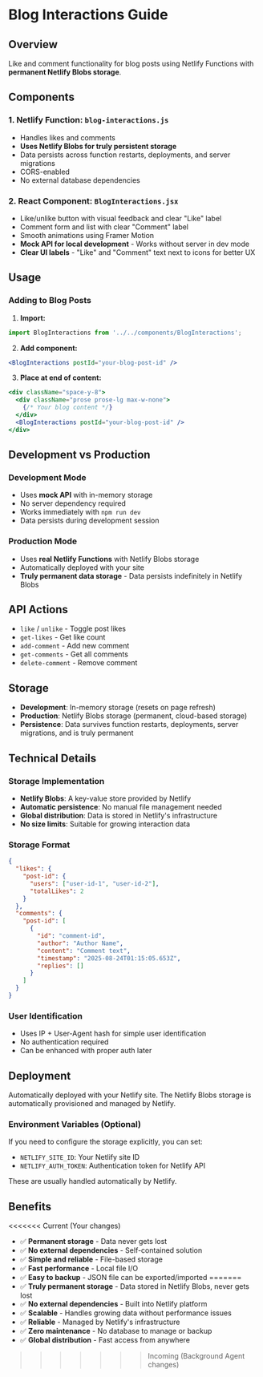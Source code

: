 # Blog Interactions Guide

## Overview
Like and comment functionality for blog posts using Netlify Functions with **permanent Netlify Blobs storage**.

## Components

### 1. Netlify Function: `blog-interactions.js`
- Handles likes and comments
- **Uses Netlify Blobs for truly persistent storage**
- Data persists across function restarts, deployments, and server migrations
- CORS-enabled
- No external database dependencies

### 2. React Component: `BlogInteractions.jsx`
- Like/unlike button with visual feedback and clear "Like" label
- Comment form and list with clear "Comment" label
- Smooth animations using Framer Motion
- **Mock API for local development** - Works without server in dev mode
- **Clear UI labels** - "Like" and "Comment" text next to icons for better UX

## Usage

### Adding to Blog Posts

1. **Import:**
```jsx
import BlogInteractions from '../../components/BlogInteractions';
```

2. **Add component:**
```jsx
<BlogInteractions postId="your-blog-post-id" />
```

3. **Place at end of content:**
```jsx
<div className="space-y-8">
  <div className="prose prose-lg max-w-none">
    {/* Your blog content */}
  </div>
  <BlogInteractions postId="your-blog-post-id" />
</div>
```

## Development vs Production

### Development Mode
- Uses **mock API** with in-memory storage
- No server dependency required
- Works immediately with `npm run dev`
- Data persists during development session

### Production Mode
- Uses **real Netlify Functions** with Netlify Blobs storage
- Automatically deployed with your site
- **Truly permanent data storage** - Data persists indefinitely in Netlify Blobs

## API Actions

- `like` / `unlike` - Toggle post likes
- `get-likes` - Get like count
- `add-comment` - Add new comment
- `get-comments` - Get all comments
- `delete-comment` - Remove comment

## Storage

- **Development**: In-memory storage (resets on page refresh)
- **Production**: Netlify Blobs storage (permanent, cloud-based storage)
- **Persistence**: Data survives function restarts, deployments, server migrations, and is truly permanent

## Technical Details

### Storage Implementation
- **Netlify Blobs**: A key-value store provided by Netlify
- **Automatic persistence**: No manual file management needed
- **Global distribution**: Data is stored in Netlify's infrastructure
- **No size limits**: Suitable for growing interaction data

### Storage Format
```json
{
  "likes": {
    "post-id": {
      "users": ["user-id-1", "user-id-2"],
      "totalLikes": 2
    }
  },
  "comments": {
    "post-id": [
      {
        "id": "comment-id",
        "author": "Author Name",
        "content": "Comment text",
        "timestamp": "2025-08-24T01:15:05.653Z",
        "replies": []
      }
    ]
  }
}
```

### User Identification
- Uses IP + User-Agent hash for simple user identification
- No authentication required
- Can be enhanced with proper auth later

## Deployment

Automatically deployed with your Netlify site. The Netlify Blobs storage is automatically provisioned and managed by Netlify.

### Environment Variables (Optional)
If you need to configure the storage explicitly, you can set:
- `NETLIFY_SITE_ID`: Your Netlify site ID
- `NETLIFY_AUTH_TOKEN`: Authentication token for Netlify API

These are usually handled automatically by Netlify.

## Benefits
<<<<<<< Current (Your changes)
- ✅ **Permanent storage** - Data never gets lost
- ✅ **No external dependencies** - Self-contained solution
- ✅ **Simple and reliable** - File-based storage
- ✅ **Fast performance** - Local file I/O
- ✅ **Easy to backup** - JSON file can be exported/imported
=======
- ✅ **Truly permanent storage** - Data stored in Netlify Blobs, never gets lost
- ✅ **No external dependencies** - Built into Netlify platform
- ✅ **Scalable** - Handles growing data without performance issues
- ✅ **Reliable** - Managed by Netlify's infrastructure
- ✅ **Zero maintenance** - No database to manage or backup
- ✅ **Global distribution** - Fast access from anywhere
>>>>>>> Incoming (Background Agent changes)
